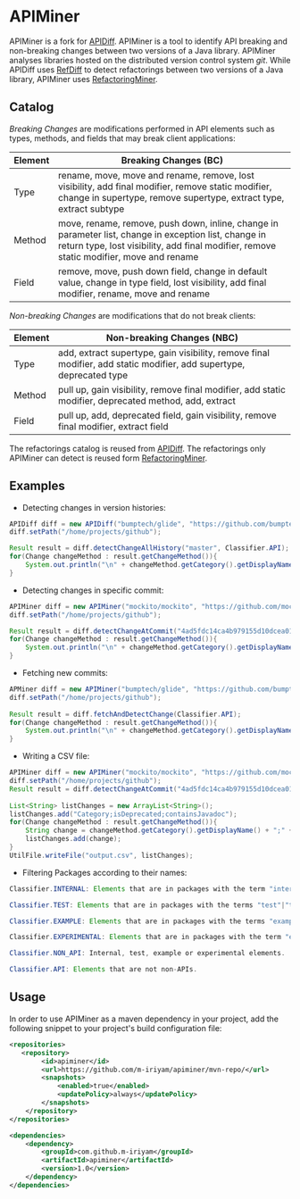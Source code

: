 # APIMiner

APIMiner is a fork for [APIDiff](https://github.com/aserg-ufmg/apidiff). APIMiner is a tool to identify API breaking and non-breaking changes between two versions of a Java library. APIMiner analyses libraries hosted on the distributed version control system _git_. While APIDiff uses [RefDiff](https://github.com/aserg-ufmg/RefDiff) to detect refactorings between two versions of a Java library,  APIMiner uses [RefactoringMiner](https://github.com/tsantalis/RefactoringMiner).

## Catalog

_Breaking Changes_ are modifications performed in API elements such as types, methods, and fields that may break client applications:

| Element  | Breaking Changes (BC) |
| ------------- | ------------- |
| Type  | rename, move, move and rename, remove, lost visibility, add final modifier,  remove static modifier, change in supertype, remove supertype, extract type, extract subtype |
| Method  | move, rename, remove, push down, inline, change in parameter list, change in exception list, change in return type, lost visibility, add final modifier, remove static modifier, move and rename  | 
| Field  |  remove, move, push down field, change in default value, change in type field,  lost visibility, add final modifier, rename, move and rename | 

_Non-breaking Changes_ are modifications that do not break clients:

| Element  | Non-breaking Changes (NBC) |
| ------------- | ------------- |
| Type  | add, extract supertype, gain visibility, remove final modifier, add static modifier, add supertype, deprecated type|
| Method  | pull up, gain visibility, remove final modifier, add static modifier, deprecated method, add, extract| 
| Field  | pull up, add, deprecated field, gain visibility, remove final modifier, extract field |


The refactorings catalog is reused from [APIDiff](https://github.com/aserg-ufmg/apidiff). The refactorings only APIMiner can detect is reused form [RefactoringMiner](https://github.com/tsantalis/RefactoringMiner).

## Examples

* Detecting changes in version histories:

```java
APIDiff diff = new APIDiff("bumptech/glide", "https://github.com/bumptech/glide.git");
diff.setPath("/home/projects/github");

Result result = diff.detectChangeAllHistory("master", Classifier.API);
for(Change changeMethod : result.getChangeMethod()){
    System.out.println("\n" + changeMethod.getCategory().getDisplayName() + " - " + changeMethod.getDescription());
}
```
* Detecting changes in specific commit:

```java
APIMiner diff = new APIMiner("mockito/mockito", "https://github.com/mockito/mockito.git");
diff.setPath("/home/projects/github");

Result result = diff.detectChangeAtCommit("4ad5fdc14ca4b979155d10dcea0182c82380aefa", Classifier.API);
for(Change changeMethod : result.getChangeMethod()){
    System.out.println("\n" + changeMethod.getCategory().getDisplayName() + " - " + changeMethod.getDescription());
}
```
* Fetching new commits:

```java
APMiner diff = new APIMiner("bumptech/glide", "https://github.com/bumptech/glide.git");
diff.setPath("/home/projects/github");
    
Result result = diff.fetchAndDetectChange(Classifier.API);
for(Change changeMethod : result.getChangeMethod()){
    System.out.println("\n" + changeMethod.getCategory().getDisplayName() + " - " + changeMethod.getDescription());
}
```

* Writing a CSV file:

```java
APIMiner diff = new APIMiner("mockito/mockito", "https://github.com/mockito/mockito.git");
diff.setPath("/home/projects/github");
Result result = diff.detectChangeAtCommit("4ad5fdc14ca4b979155d10dcea0182c82380aefa", Classifier.API);
		
List<String> listChanges = new ArrayList<String>();
listChanges.add("Category;isDeprecated;containsJavadoc");
for(Change changeMethod : result.getChangeMethod()){
    String change = changeMethod.getCategory().getDisplayName() + ";" + changeMethod.isDeprecated()  + ";" + changeMethod.containsJavadoc() ;
    listChanges.add(change);
}
UtilFile.writeFile("output.csv", listChanges);
```

* Filtering Packages according to their names:

```java 
Classifier.INTERNAL: Elements that are in packages with the term "internal".

Classifier.TEST: Elements that are in packages with the terms "test"|"tests", or is in source file "src/test", or ends with "test.java"|"tests.java".

Classifier.EXAMPLE: Elements that are in packages with the terms "example"|"examples"|"sample"|"samples"|"demo"|"demos"

Classifier.EXPERIMENTAL: Elements that are in packages with the term "experimental".

Classifier.NON_API: Internal, test, example or experimental elements.

Classifier.API: Elements that are not non-APIs.
``` 

## Usage

In order to use APIMiner as a maven dependency in your project, add the following snippet to your project's build configuration file:

```xml
<repositories>
   <repository>
        <id>apiminer</id>
        <url>https://github.com/m-iriyam/apiminer/mvn-repo/</url>
        <snapshots>
            <enabled>true</enabled>
            <updatePolicy>always</updatePolicy>
        </snapshots>
    </repository>
</repositories>

<dependencies>
    <dependency>
        <groupId>com.github.m-iriyam</groupId>
        <artifactId>apiminer</artifactId>
        <version>1.0</version>
    </dependency>
</dependencies>
```
